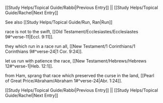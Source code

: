 [[Study Helps/Topical Guide/Rabbi|Previous Entry]]  ||  [[Study Helps/Topical Guide/Rachel|Next Entry]]

 See also [[Study Helps/Topical Guide/Run, Ran|Run]]

 race is not to the swift, [[Old Testament/Ecclesiastes/Ecclesiastes 9#^verse-11|Eccl. 9:11]].

 they which run in a race run all, [[New Testament/1 Corinthians/1 Corinthians 9#^verse-24|1 Cor. 9:24]].

 let us run with patience the race, [[New Testament/Hebrews/Hebrews 12#^verse-1|Heb. 12:1]].

 from Ham, sprang that race which preserved the curse in the land, [[Pearl of Great Price/Abraham/Abraham 1#^verse-24|Abr. 1:24]].

[[Study Helps/Topical Guide/Rabbi|Previous Entry]]  ||  [[Study Helps/Topical Guide/Rachel|Next Entry]]
